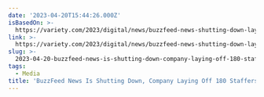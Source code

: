 ```yaml
---
date: '2023-04-20T15:44:26.000Z'
isBasedOn: >-
  https://variety.com/2023/digital/news/buzzfeed-news-shutting-down-layoffs-1235589751/
link: >-
  https://variety.com/2023/digital/news/buzzfeed-news-shutting-down-layoffs-1235589751/
slug: >-
  2023-04-20-buzzfeed-news-is-shutting-down-company-laying-off-180-staffers-variety
tags:
  - Media
title: 'BuzzFeed News Is Shutting Down, Company Laying Off 180 Staffers - Variety'
---
```


